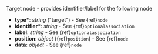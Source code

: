 Target node - provides identifier/label for the following node

- __type*__: _string_ ("target") - See {ref}`node`
- __identifier*__: _string_ - See {ref}`optionalassociation`
- __label__: _string_ - See {ref}`optionalassociation`
- __position__: _object_ ({ref}`position`) - See {ref}`node`
- __data__: _object_ - See {ref}`node`
